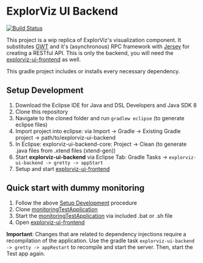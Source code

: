 # ExplorViz UI Backend
<a href="https://travis-ci.org/ExplorViz/explorviz-ui-backend"><img src="https://travis-ci.org/ExplorViz/explorviz-ui-backend.svg?branch=master" alt="Build Status"></a>


This project is a wip replica of ExplorViz's visualization component. It substitutes [GWT](http://www.gwtproject.org/) and it's (asynchronous) RPC framework with [Jersey](https://jersey.java.net/) for creating a RESTful API. This is only the backend, you will need the [explorviz-ui-frontend](https://github.com/ExplorViz/explorviz-ui-frontend) as well.

This gradle project includes or installs every necessary dependency.

## Setup Development
1. Download the Eclipse IDE for Java and DSL Developers and Java SDK 8
2. Clone this repository
3. Navigate to the cloned folder and run `gradlew eclipse` (to generate eclipse files)
4. Import project into eclipse: via Import -> Gradle -> Existing Gradle project -> path/to/explorviz-ui-backend
5. In Eclipse: explorviz-ui-backend-core: Project -> Clean (to generate .java files from .xtend files (xtend-gen))
6. Start **explorviz-ui-backend** via Eclipse Tab: Gradle Tasks -> `explorviz-ui-backend -> gretty -> appStart`
7. Setup and start [explorviz-ui-frontend](https://github.com/ExplorViz/explorviz-ui-frontend)

## Quick start with dummy monitoring

1. Follow the above [Setup Development](#setup-development) procedure
2. Clone [monitoringTestApplication](https://github.com/ExplorViz/monitoringTestApplication)
3. Start the [monitoringTestApplication](https://github.com/ExplorViz/monitoringTestApplication) via included .bat or .sh file
4. Open [explorviz-ui-frontend](https://github.com/ExplorViz/explorviz-ui-frontend)

**Important**: Changes that are related to dependency injections require a recompilation of the application. Use the gradle task `explorviz-ui-backend -> gretty -> appRestart` to recompile and start the server. Then, start the Test app again.
